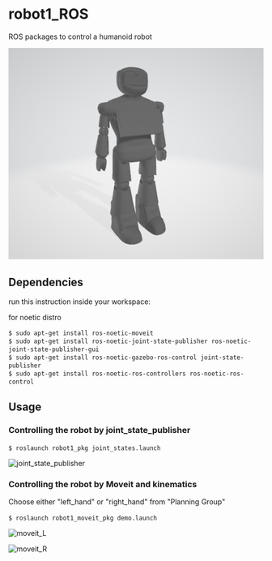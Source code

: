 # robot1_ROS
ROS packages to control a humanoid robot

![robot1](robot1.PNG)

## Dependencies
run this instruction inside your workspace:

for noetic distro

```
$ sudo apt-get install ros-noetic-moveit
$ sudo apt-get install ros-noetic-joint-state-publisher ros-noetic-joint-state-publisher-gui
$ sudo apt-get install ros-noetic-gazebo-ros-control joint-state-publisher
$ sudo apt-get install ros-noetic-ros-controllers ros-noetic-ros-control
```

## Usage
### Controlling the robot by joint_state_publisher
```$ roslaunch robot1_pkg joint_states.launch```

![joint_state_publisher](joint_state_publisher.PNG)


### Controlling the robot by Moveit and kinematics
Choose either "left_hand" or "right_hand" from "Planning Group"

```$ roslaunch robot1_moveit_pkg demo.launch```

![moveit_L](moveit_L.PNG)

![moveit_R](moveit_R.PNG)

